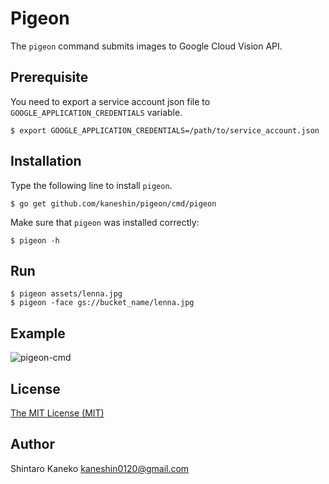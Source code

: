 # Pigeon

The `pigeon` command submits images to Google Cloud Vision API.

## Prerequisite

You need to export a service account json file to `GOOGLE_APPLICATION_CREDENTIALS` variable.

```
$ export GOOGLE_APPLICATION_CREDENTIALS=/path/to/service_account.json
```


## Installation

Type the following line to install `pigeon`.

```shell
$ go get github.com/kaneshin/pigeon/cmd/pigeon
```

Make sure that `pigeon` was installed correctly:

```shell
$ pigeon -h
```


## Run

```
$ pigeon assets/lenna.jpg
$ pigeon -face gs://bucket_name/lenna.jpg
```

## Example

![pigeon-cmd](https://raw.githubusercontent.com/kaneshin/pigeon/master/assets/pigeon-cmd.gif)


## License

[The MIT License (MIT)](http://kaneshin.mit-license.org/)


## Author

Shintaro Kaneko <kaneshin0120@gmail.com>
